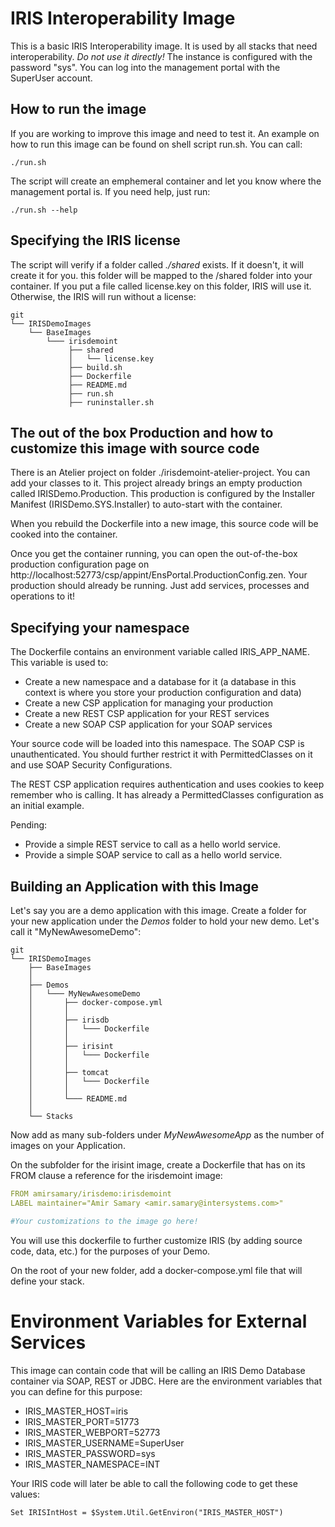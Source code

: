 # IRIS Interoperability Image

This is a basic IRIS Interoperability image. It is used by all stacks that need interoperability. *Do not use it directly!* The instance is configured with the password "sys". You can log into the management portal with the SuperUser account. 

## How to run the image

If you are working to improve this image and need to test it. An example on how to run this image can be found on shell script run.sh. You can call:

``` shell
./run.sh
```

The script will create an emphemeral container and let you know where the management portal
is. If you need help, just run:

``` shell
./run.sh --help
```

## Specifying the IRIS license

The script will verify if a folder called *./shared* exists. If it doesn't, it will create it for you. this folder will be mapped to the /shared folder into your container. If you put a file called license.key on this folder, IRIS will use it. Otherwise, the IRIS will run without a license:

    git  
    └── IRISDemoImages  
        └── BaseImages  
            └─── irisdemoint 
                 ├── shared  
                 │   └── license.key  
                 ├── build.sh
                 ├── Dockerfile  
                 ├── README.md  
                 ├── run.sh
                 ├── runinstaller.sh

## The out of the box Production and how to customize this image with source code

There is an Atelier project on folder ./irisdemoint-atelier-project. You can add your classes to it. This project already brings an empty production called IRISDemo.Production. This production is configured by the Installer Manifest (IRISDemo.SYS.Installer) to auto-start with the container.

When you rebuild the Dockerfile into a new image, this source code will be cooked into the container.

Once you get the container running, you can open the out-of-the-box production configuration page on http://localhost:52773/csp/appint/EnsPortal.ProductionConfig.zen. Your production should already be running. Just add services, processes and operations to it!

## Specifying your namespace

The Dockerfile contains an environment variable called IRIS_APP_NAME. This variable is used to:

* Create a new namespace and a database for it (a database in this context is where you 
  store your production configuration and data)
* Create a new CSP application for managing your production
* Create a new REST CSP application for your REST services
* Create a new SOAP CSP application for your SOAP services

Your source code will be loaded into this namespace. The SOAP CSP is unauthenticated. You should further restrict it with PermittedClasses on it and use SOAP Security Configurations.

The REST CSP application requires authentication and uses cookies to keep remember who is calling. It has already a PermittedClasses configuration as an initial example.

Pending: 
* Provide a simple REST service to call as a hello world service. 
* Provide a simple SOAP service to call as a hello world service.

## Building an Application with this Image

Let's say you are a demo application with this image. Create a folder for your new application under the *Demos* folder to hold your new demo. Let's call it "MyNewAwesomeDemo":

    git  
    └── IRISDemoImages  
        ├── BaseImages  
        │
        ├── Demos  
        │   └─── MyNewAwesomeDemo  
        │       ├── docker-compose.yml  
        │       │
        │       ├── irisdb  
        │       │   └─── Dockerfile  
        │       │
        │       ├── irisint  
        │       │   └─── Dockerfile  
        │       │
        │       ├── tomcat  
        │       │   └─── Dockerfile  
        │       │
        │       └─── README.md  
        │
        └── Stacks  

Now add as many sub-folders under *MyNewAwesomeApp* as the number of images on your Application. 

On the subfolder for the irisint image, create a Dockerfile that has on its FROM clause a reference for the irisdemoint image:

``` yaml
FROM amirsamary/irisdemo:irisdemoint
LABEL maintainer="Amir Samary <amir.samary@intersystems.com>"

#Your customizations to the image go here!
```

You will use this dockerfile to further customize IRIS (by adding source code, data, etc.) for the purposes of your Demo. 

On the root of your new folder, add a docker-compose.yml file that will define your stack.

# Environment Variables for External Services

This image can contain code that will be calling an IRIS Demo Database container via SOAP, REST or JDBC. Here are the environment variables that you can define for this purpose:

* IRIS_MASTER_HOST=iris  
* IRIS_MASTER_PORT=51773
* IRIS_MASTER_WEBPORT=52773
* IRIS_MASTER_USERNAME=SuperUser 
* IRIS_MASTER_PASSWORD=sys
* IRIS_MASTER_NAMESPACE=INT

 Your IRIS code will later be able to call the following code to get these values:

``` asp
Set IRISIntHost = $System.Util.GetEnviron("IRIS_MASTER_HOST")
```